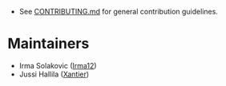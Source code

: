 - See [CONTRIBUTING.md](CONTRIBUTING.md) for general contribution guidelines.

# Maintainers

- Irma Solakovic ([Irma12](https://github.com/Irma12))
- Jussi Hallila ([Xantier](https://github.com/Xantier))
